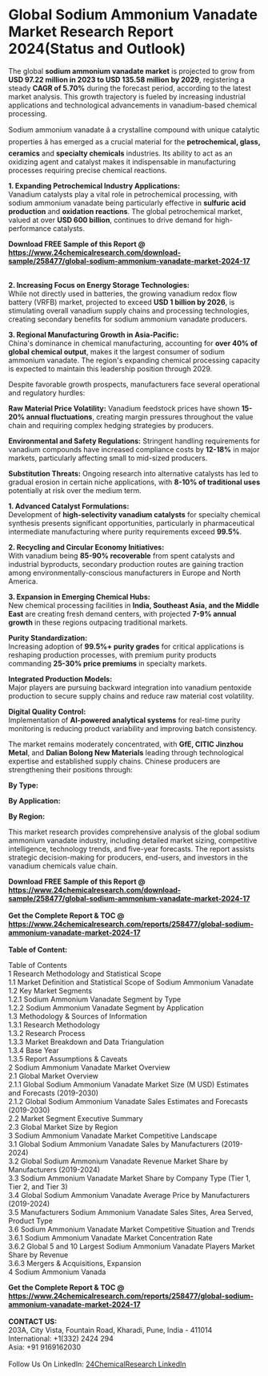 <h1>Global Sodium Ammonium Vanadate Market Research Report 2024(Status and Outlook)</h1><p>The global <strong>sodium ammonium vanadate market</strong> is projected to grow from <strong>USD 97.22 million in 2023 to USD 135.58 million by 2029</strong>, registering a steady <strong>CAGR of 5.70%</strong> during the forecast period, according to the latest market analysis. This growth trajectory is fueled by increasing industrial applications and technological advancements in vanadium-based chemical processing.</p><p>Sodium ammonium vanadate â a crystalline compound with unique catalytic properties â has emerged as a crucial material for the <strong>petrochemical, glass, ceramics</strong> and <strong>specialty chemicals</strong> industries. Its ability to act as an oxidizing agent and catalyst makes it indispensable in manufacturing processes requiring precise chemical reactions.</p><p><strong>1. Expanding Petrochemical Industry Applications:</strong><br>
Vanadium catalysts play a vital role in petrochemical processing, with sodium ammonium vanadate being particularly effective in <strong>sulfuric acid production</strong> and <strong>oxidation reactions</strong>. The global petrochemical market, valued at over <strong>USD 600 billion</strong>, continues to drive demand for high-performance catalysts.</p><div><b>Download FREE Sample of this Report @ 
            <a href="https://www.24chemicalresearch.com/download-sample/258477/global-sodium-ammonium-vanadate-market-2024-17">
            https://www.24chemicalresearch.com/download-sample/258477/global-sodium-ammonium-vanadate-market-2024-17</a></b></div><br><p><strong>2. Increasing Focus on Energy Storage Technologies:</strong><br>
While not directly used in batteries, the growing vanadium redox flow battery (VRFB) market, projected to exceed <strong>USD 1 billion by 2026</strong>, is stimulating overall vanadium supply chains and processing technologies, creating secondary benefits for sodium ammonium vanadate producers.</p><p><strong>3. Regional Manufacturing Growth in Asia-Pacific:</strong><br>
China's dominance in chemical manufacturing, accounting for <strong>over 40% of global chemical output</strong>, makes it the largest consumer of sodium ammonium vanadate. The region's expanding chemical processing capacity is expected to maintain this leadership position through 2029.</p><p>Despite favorable growth prospects, manufacturers face several operational and regulatory hurdles:</p><p><strong>Raw Material Price Volatility:</strong> Vanadium feedstock prices have shown <strong>15-20% annual fluctuations</strong>, creating margin pressures throughout the value chain and requiring complex hedging strategies by producers.</p><p><strong>Environmental and Safety Regulations:</strong> Stringent handling requirements for vanadium compounds have increased compliance costs by <strong>12-18%</strong> in major markets, particularly affecting small to mid-sized producers.</p><p><strong>Substitution Threats:</strong> Ongoing research into alternative catalysts has led to gradual erosion in certain niche applications, with <strong>8-10% of traditional uses</strong> potentially at risk over the medium term.</p><p><strong>1. Advanced Catalyst Formulations:</strong><br>
Development of <strong>high-selectivity vanadium catalysts</strong> for specialty chemical synthesis presents significant opportunities, particularly in pharmaceutical intermediate manufacturing where purity requirements exceed <strong>99.5%</strong>.</p><p><strong>2. Recycling and Circular Economy Initiatives:</strong><br>
With vanadium being <strong>85-90% recoverable</strong> from spent catalysts and industrial byproducts, secondary production routes are gaining traction among environmentally-conscious manufacturers in Europe and North America.</p><p><strong>3. Expansion in Emerging Chemical Hubs:</strong><br>
New chemical processing facilities in <strong>India, Southeast Asia, and the Middle East</strong> are creating fresh demand centers, with projected <strong>7-9% annual growth</strong> in these regions outpacing traditional markets.</p><p><strong>Purity Standardization:</strong><br>
	Increasing adoption of <strong>99.5%+ purity grades</strong> for critical applications is reshaping production processes, with premium purity products commanding <strong>25-30% price premiums</strong> in specialty markets.</p><p><strong>Integrated Production Models:</strong><br>
	Major players are pursuing backward integration into vanadium pentoxide production to secure supply chains and reduce raw material cost volatility.</p><p><strong>Digital Quality Control:</strong><br>
	Implementation of <strong>AI-powered analytical systems</strong> for real-time purity monitoring is reducing product variability and improving batch consistency.</p><p>The market remains moderately concentrated, with <strong>GfE, CITIC Jinzhou Metal</strong>, and <strong>Dalian Bolong New Materials</strong> leading through technological expertise and established supply chains. Chinese producers are strengthening their positions through:</p><p><strong>By Type:</strong></p><p><strong>By Application:</strong></p><p><strong>By Region:</strong></p><p>This market research provides comprehensive analysis of the global sodium ammonium vanadate industry, including detailed market sizing, competitive intelligence, technology trends, and five-year forecasts. The report assists strategic decision-making for producers, end-users, and investors in the vanadium chemicals value chain.</p><div><b>Download FREE Sample of this Report @ 
            <a href="https://www.24chemicalresearch.com/download-sample/258477/global-sodium-ammonium-vanadate-market-2024-17">
            https://www.24chemicalresearch.com/download-sample/258477/global-sodium-ammonium-vanadate-market-2024-17</a></b></div><br><div><b>Get the Complete Report & TOC @ 
            <a href="https://www.24chemicalresearch.com/reports/258477/global-sodium-ammonium-vanadate-market-2024-17">
            https://www.24chemicalresearch.com/reports/258477/global-sodium-ammonium-vanadate-market-2024-17</a></b></div><br>
            <b>Table of Content:</b><p>Table of Contents<br />
1 Research Methodology and Statistical Scope<br />
1.1 Market Definition and Statistical Scope of Sodium Ammonium Vanadate<br />
1.2 Key Market Segments<br />
1.2.1 Sodium Ammonium Vanadate Segment by Type<br />
1.2.2 Sodium Ammonium Vanadate Segment by Application<br />
1.3 Methodology & Sources of Information<br />
1.3.1 Research Methodology<br />
1.3.2 Research Process<br />
1.3.3 Market Breakdown and Data Triangulation<br />
1.3.4 Base Year<br />
1.3.5 Report Assumptions & Caveats<br />
2 Sodium Ammonium Vanadate Market Overview<br />
2.1 Global Market Overview<br />
2.1.1 Global Sodium Ammonium Vanadate Market Size (M USD) Estimates and Forecasts (2019-2030)<br />
2.1.2 Global Sodium Ammonium Vanadate Sales Estimates and Forecasts (2019-2030)<br />
2.2 Market Segment Executive Summary<br />
2.3 Global Market Size by Region<br />
3 Sodium Ammonium Vanadate Market Competitive Landscape<br />
3.1 Global Sodium Ammonium Vanadate Sales by Manufacturers (2019-2024)<br />
3.2 Global Sodium Ammonium Vanadate Revenue Market Share by Manufacturers (2019-2024)<br />
3.3 Sodium Ammonium Vanadate Market Share by Company Type (Tier 1, Tier 2, and Tier 3)<br />
3.4 Global Sodium Ammonium Vanadate Average Price by Manufacturers (2019-2024)<br />
3.5 Manufacturers Sodium Ammonium Vanadate Sales Sites, Area Served, Product Type<br />
3.6 Sodium Ammonium Vanadate Market Competitive Situation and Trends<br />
3.6.1 Sodium Ammonium Vanadate Market Concentration Rate<br />
3.6.2 Global 5 and 10 Largest Sodium Ammonium Vanadate Players Market Share by Revenue<br />
3.6.3 Mergers & Acquisitions, Expansion<br />
4 Sodium Ammonium Vanada</p><div><b>Get the Complete Report & TOC @ 
            <a href="https://www.24chemicalresearch.com/reports/258477/global-sodium-ammonium-vanadate-market-2024-17">
            https://www.24chemicalresearch.com/reports/258477/global-sodium-ammonium-vanadate-market-2024-17</a></b></div><br><b>CONTACT US:</b><br>
            203A, City Vista, Fountain Road, Kharadi, Pune, India - 411014<br>
            International: +1(332) 2424 294<br>
            Asia: +91 9169162030 <br><br>
            Follow Us On LinkedIn: <a href="https://www.linkedin.com/company/24chemicalresearch/">24ChemicalResearch LinkedIn</a>